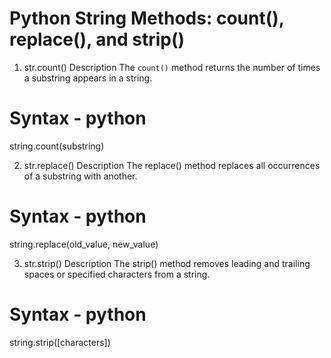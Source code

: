 # Python String Methods: count(), replace(), and strip()

1. str.count()
Description
The `count()` method returns the number of times a substring appears in a string.

# Syntax - python
string.count(substring)

2. str.replace()
Description
The replace() method replaces all occurrences of a substring with another.

# Syntax - python
string.replace(old_value, new_value)

3. str.strip()
Description
The strip() method removes leading and trailing spaces or specified characters from a string.

# Syntax - python
string.strip([characters])